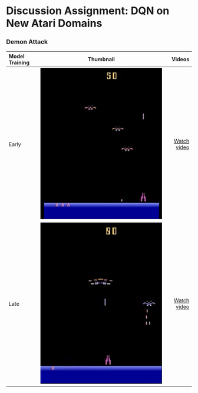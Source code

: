 # Discussion Assignment: DQN on New Atari Domains

### Demon Attack

| Model Training | Thumbnail | Videos |
|:-----|:------:|------:|
| Early    |   ![Demo](thumbnail_early.png)    | [Watch video](demonattack_early.mp4)  |
| Late    |   ![Demo](thumbnail_late.png)    | [Watch video](demonattack_late.mp4)  |

